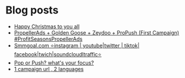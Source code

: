 # Blog posts
<!-- BLOG-POST-LIST:START -->
- [Happy Christmas to you all](https://afflift.com/f/threads/happy-christmas-to-you-all.10128/)
- [PropellerAds + Golden Goose + Zeydoo + ProPush &lpar;First Campaign&rpar; #ProfitSeasonsPropellerAds](https://afflift.com/f/threads/propellerads-golden-goose-zeydoo-propush-first-campaign-profitseasonspropellerads.10123/)
- [Smmgoal.com ⭐instagram | youtube|twitter | tiktok| facebook|twich|soundcloudltraffic⭐](https://afflift.com/f/threads/smmgoal-com-%E2%AD%90instagram-youtube-twitter-tiktok-facebook-twich-soundcloudltraffic%E2%AD%90.6393/)
- [Pop or Push? what&#39;s your focus?](https://afflift.com/f/threads/pop-or-push-whats-your-focus.9241/)
- [1 campaign url , 2 languages](https://afflift.com/f/threads/1-campaign-url-2-languages.10127/)
<!-- BLOG-POST-LIST:END -->
